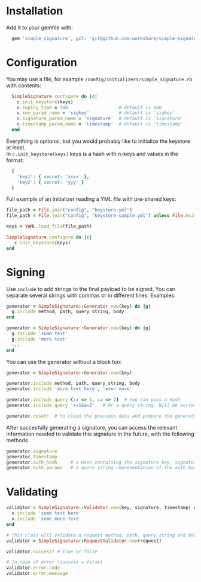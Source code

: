 # Installation

Add it to your gemfile with:

```ruby
  gem 'simple_signature', git: 'git@github.com:workshare/simple-signature-ruby.git'
```

# Configuration

You may use a file, for example `/config/initializers/simple_signature.rb` with contents:

```ruby
  SimpleSignature.configure do |c|
    c.init_keystore(keys)  
    c.expiry_time = 900                   # default is 900
    c.key_param_name = 'sigkey'           # default is 'sigkey'
    c.signature_param_name = 'signature'  # default is 'signature'
    c.timestamp_param_name = 'timestamp'  # default is 'timestamp'
  end  
```

Everything is optional, but you would probably like to initialize the keystore at least.  
In `c.init_keystore(keys)` keys is a hash with n-keys and values in the format:

```ruby
  {
    'key1': { secret: 'xxxx' },
    'key2': { secret: 'yyy' }
  }
```

Full example of an initializer reading a YML file with pre-shared keys:

```ruby
file_path = File.join("config", "keystore.yml")
file_path = File.join("config", "keystore-sample.yml") unless File.exist?(file_path)

keys = YAML.load_file(file_path)

SimpleSignature.configure do |c|
   c.init_keystore(keys)
end
```

# Signing

Use `include` to add strings to the final payload to be signed. You can separate several strings with commas or in different lines. Examples:

```ruby
generator = SimpleSignature::Generator.new(key) do |g|
  g.include method, path, query_string, body
end
```

```ruby
generator = SimpleSignature::Generator.new(key) do |g|
  g.include 'some text'
  g.include 'more text'
  ...
end
```

You can use the generator without a block too:

```ruby
generator = SimpleSignature::Generator.new(key)

generator.include method, path, query_string, body
generator.include 'more text here', 'even more'

generator.include_query {:x => 1, :a => 2}  # You can pass a Hash
generator.include_query 'x=1&a=2'   # Or a query string. Will be sorted.

generator.reset!  # to clean the previous data and prepare the generator for a new signature
```

After succesfully generating a signature, you can access the relevant information needed to validate this signature in the future, with the following methods.

```ruby
generator.signature
generator.timestamp
generator.auth_hash     # a Hash containing the signature key, signature and timestamp
generator.auth_params   # a query string representation of the auth_hash, ready for inclusing in a URL query params
```

# Validating

```ruby
validator = SimpleSignature::Validator.new(key, signature, timestamp) do |v|
  v.include 'some text here'
  v.include 'some more text'
end
```

```ruby
# This class will validate a request method, path, query_string and body
validator = SimpleSignature::RequestValidator.new(request)
```

```ruby
validator.success? # true or false

# In case of error (success = false)
validator.error.code
validator.error.message
```
